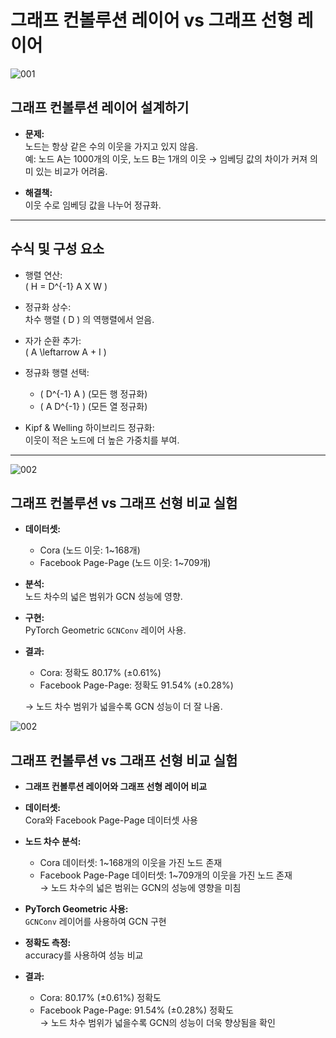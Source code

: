 # 그래프 컨볼루션 레이어 vs 그래프 선형 레이어

![001](WEEK02/preview/img/001.png)

## 그래프 컨볼루션 레이어 설계하기

- **문제:**  
  노드는 항상 같은 수의 이웃을 가지고 있지 않음.  
  예: 노드 A는 1000개의 이웃, 노드 B는 1개의 이웃 → 임베딩 값의 차이가 커져 의미 있는 비교가 어려움.

- **해결책:**  
  이웃 수로 임베딩 값을 나누어 정규화.

---

## 수식 및 구성 요소

- 행렬 연산:  
  \( H = D^{-1} A X W \)

- 정규화 상수:  
  차수 행렬 \( D \) 의 역행렬에서 얻음.

- 자가 순환 추가:  
  \( A \leftarrow A + I \)

- 정규화 행렬 선택:  
  - \( D^{-1} A \) (모든 행 정규화)
  - \( A D^{-1} \) (모든 열 정규화)

- Kipf & Welling 하이브리드 정규화:  
  이웃이 적은 노드에 더 높은 가중치를 부여.

---

![002](WEEK02/preview/img/002.png)

## 그래프 컨볼루션 vs 그래프 선형 비교 실험

- **데이터셋:**  
  - Cora (노드 이웃: 1~168개)  
  - Facebook Page-Page (노드 이웃: 1~709개)

- **분석:**  
  노드 차수의 넓은 범위가 GCN 성능에 영향.

- **구현:**  
  PyTorch Geometric `GCNConv` 레이어 사용.

- **결과:**  
  - Cora: 정확도 80.17% (±0.61%)  
  - Facebook Page-Page: 정확도 91.54% (±0.28%)

  → 노드 차수 범위가 넓을수록 GCN 성능이 더 잘 나옴.
  
![002](WEEK02/preview/img/002.png)

## 그래프 컨볼루션 vs 그래프 선형 비교 실험

- **그래프 컨볼루션 레이어와 그래프 선형 레이어 비교**

- **데이터셋:**  
  Cora와 Facebook Page-Page 데이터셋 사용

- **노드 차수 분석:**  
  - Cora 데이터셋: 1~168개의 이웃을 가진 노드 존재  
  - Facebook Page-Page 데이터셋: 1~709개의 이웃을 가진 노드 존재  
  → 노드 차수의 넓은 범위는 GCN의 성능에 영향을 미침

- **PyTorch Geometric 사용:**  
  `GCNConv` 레이어를 사용하여 GCN 구현

- **정확도 측정:**  
  accuracy를 사용하여 성능 비교

- **결과:**  
  - Cora: 80.17% (±0.61%) 정확도  
  - Facebook Page-Page: 91.54% (±0.28%) 정확도  
  → 노드 차수 범위가 넓을수록 GCN의 성능이 더욱 향상됨을 확인
